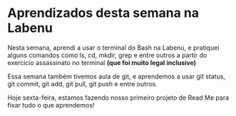 # Aprendizados desta semana na Labenu

Nesta semana, aprendi a usar o terminal do Bash na Labenu, e pratiquei alguns comandos como ls, cd, mkdir, grep e entre outros a partir do exercício assassinato no terminal **(que foi muito legal inclusive)**

Essa semana também tivemos aula de git, e aprendemos a usar git status, git commit, git add, git pull, git push e entre outros.

Hoje sexta-feira, estamos fazendo nosso primeiro projeto de Read Me para fixar tudo o que aprendemos!
